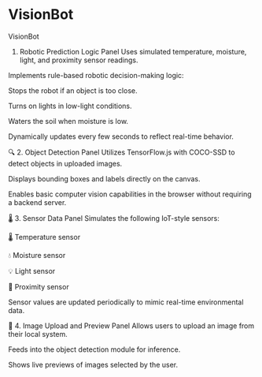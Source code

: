 # VisionBot
VisionBot 

1. Robotic Prediction Logic Panel
Uses simulated temperature, moisture, light, and proximity sensor readings.

Implements rule-based robotic decision-making logic:

Stops the robot if an object is too close.

Turns on lights in low-light conditions.

Waters the soil when moisture is low.

Dynamically updates every few seconds to reflect real-time behavior.

🔍 2. Object Detection Panel
Utilizes TensorFlow.js with COCO-SSD to detect objects in uploaded images.

Displays bounding boxes and labels directly on the canvas.

Enables basic computer vision capabilities in the browser without requiring a backend server.

🌡️ 3. Sensor Data Panel
Simulates the following IoT-style sensors:

🌡️ Temperature sensor

💧 Moisture sensor

💡 Light sensor

📍 Proximity sensor

Sensor values are updated periodically to mimic real-time environmental data.

📸 4. Image Upload and Preview Panel
Allows users to upload an image from their local system.

Feeds into the object detection module for inference.

Shows live previews of images selected by the user.
